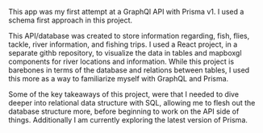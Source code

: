 This app was my first attempt at a GraphQl API with Prisma v1. I used a schema first approach in this project.

This API/database was created to store information regarding, fish, flies, tackle, river information, and fishing trips.
I used a React project, in a separate githb repository, to visualize the data in tables and mapboxgl components for river locations
and information. While this project is barebones in terms of the database and relations between tables, I used this more as a way to 
familiarize myself with GraphQL and Prisma. 

Some of the key takeaways of this project, were that I needed to dive deeper into relational data structure with SQL, 
allowing me to flesh out the database structure more, before beginning to work on the API side of things. Additionally
I am currently exploring the latest version of Prisma.
